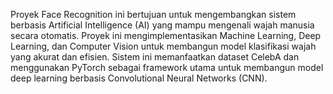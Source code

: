 Proyek Face Recognition ini bertujuan untuk mengembangkan sistem berbasis Artificial Intelligence (AI) yang mampu mengenali wajah manusia secara otomatis. Proyek ini mengimplementasikan Machine Learning, Deep Learning, dan Computer Vision untuk membangun model klasifikasi wajah yang akurat dan efisien. Sistem ini memanfaatkan dataset CelebA dan menggunakan PyTorch sebagai framework utama untuk membangun model deep learning berbasis Convolutional Neural Networks (CNN).
